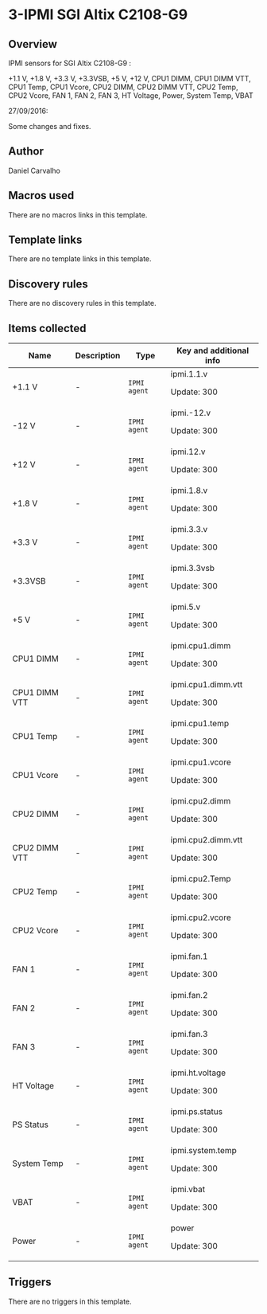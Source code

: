 # 3-IPMI SGI Altix C2108-G9

## Overview

IPMI sensors for SGI Altix C2108-G9 :


+1.1 V, +1.8 V, +3.3 V, +3.3VSB, +5 V, +12 V, CPU1 DIMM, CPU1 DIMM VTT, CPU1 Temp, CPU1 Vcore, CPU2 DIMM, CPU2 DIMM VTT, CPU2 Temp, CPU2 Vcore, FAN 1, FAN 2, FAN 3, HT Voltage, Power, System Temp, VBAT


 


27/09/2016:


Some changes and fixes.



## Author

Daniel Carvalho

## Macros used

There are no macros links in this template.

## Template links

There are no template links in this template.

## Discovery rules

There are no discovery rules in this template.

## Items collected

|Name|Description|Type|Key and additional info|
|----|-----------|----|----|
|+1.1 V|<p>-</p>|`IPMI agent`|ipmi.1.1.v<p>Update: 300</p>|
|-12 V|<p>-</p>|`IPMI agent`|ipmi.-12.v<p>Update: 300</p>|
|+12 V|<p>-</p>|`IPMI agent`|ipmi.12.v<p>Update: 300</p>|
|+1.8 V|<p>-</p>|`IPMI agent`|ipmi.1.8.v<p>Update: 300</p>|
|+3.3 V|<p>-</p>|`IPMI agent`|ipmi.3.3.v<p>Update: 300</p>|
|+3.3VSB|<p>-</p>|`IPMI agent`|ipmi.3.3vsb<p>Update: 300</p>|
|+5 V|<p>-</p>|`IPMI agent`|ipmi.5.v<p>Update: 300</p>|
|CPU1 DIMM|<p>-</p>|`IPMI agent`|ipmi.cpu1.dimm<p>Update: 300</p>|
|CPU1 DIMM VTT|<p>-</p>|`IPMI agent`|ipmi.cpu1.dimm.vtt<p>Update: 300</p>|
|CPU1 Temp|<p>-</p>|`IPMI agent`|ipmi.cpu1.temp<p>Update: 300</p>|
|CPU1 Vcore|<p>-</p>|`IPMI agent`|ipmi.cpu1.vcore<p>Update: 300</p>|
|CPU2 DIMM|<p>-</p>|`IPMI agent`|ipmi.cpu2.dimm<p>Update: 300</p>|
|CPU2 DIMM VTT|<p>-</p>|`IPMI agent`|ipmi.cpu2.dimm.vtt<p>Update: 300</p>|
|CPU2 Temp|<p>-</p>|`IPMI agent`|ipmi.cpu2.Temp<p>Update: 300</p>|
|CPU2 Vcore|<p>-</p>|`IPMI agent`|ipmi.cpu2.vcore<p>Update: 300</p>|
|FAN 1|<p>-</p>|`IPMI agent`|ipmi.fan.1<p>Update: 300</p>|
|FAN 2|<p>-</p>|`IPMI agent`|ipmi.fan.2<p>Update: 300</p>|
|FAN 3|<p>-</p>|`IPMI agent`|ipmi.fan.3<p>Update: 300</p>|
|HT Voltage|<p>-</p>|`IPMI agent`|ipmi.ht.voltage<p>Update: 300</p>|
|PS Status|<p>-</p>|`IPMI agent`|ipmi.ps.status<p>Update: 300</p>|
|System Temp|<p>-</p>|`IPMI agent`|ipmi.system.temp<p>Update: 300</p>|
|VBAT|<p>-</p>|`IPMI agent`|ipmi.vbat<p>Update: 300</p>|
|Power|<p>-</p>|`IPMI agent`|power<p>Update: 300</p>|
## Triggers

There are no triggers in this template.

